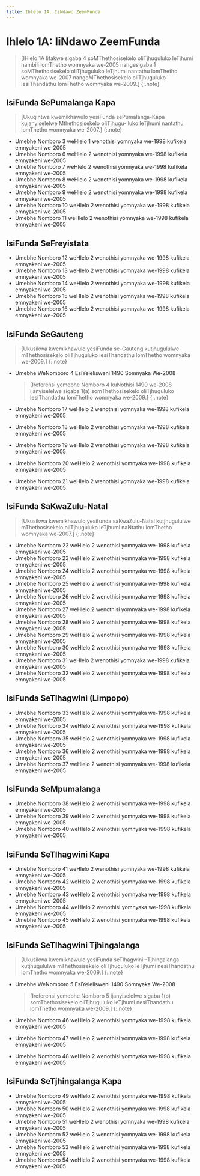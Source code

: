 ```yaml
---
title: Ihlelo 1A. IiNdawo ZeemFunda
---
```


# Ihlelo 1A: IiNdawo ZeemFunda

> [IHlelo 1A lifakwe sigaba 4 soMThethosisekelo oliTjhuguluko leTjhumi nambili lomThetho womnyaka we-2005 nangesigaba 1 soMThethosisekelo oliTjhuguluko leTjhumi nantathu lomThetho womnyaka we-2007  nangoMThethosisekelo oliTjhuguluko lesiThandathu lomThetho womnyaka we-2009.]
{:.note}

## IsiFunda SePumalanga Kapa


> [Ukuqintwa kwemikhawulo yesiFunda sePumalanga-Kapa kujanyiselelwe Mthethosisekelo oliTjhugu- luko leTjhumi nantathu lomThetho womnyaka we-2007.]
{:.note}

*	Umebhe Nomboro 3 weHlelo 1 wenothisi yomnyaka we-1998 kufikela emnyakeni we-2005 
*	Umebhe Nomboro 6 weHlelo 2 wenothisi yomnyaka we-1998 kufikela emnyakeni we-2005
*	Umebhe Nomboro 7 weHlelo 2  wenothisi yomnyaka we-1998 kufikela emnyakeni we-2005
*	Umebhe Nomboro 8  weHlelo 2 wenothisi yomnyaka we-1998 kufikela emnyakeni we-2005
*	Umebhe Nomboro 9 weHlelo 2 wenothisi yomnyaka we-1998 kufikela emnyakeni we-2005
*	Umebhe Nomboro 10 weHlelo 2 wenothisi yomnyaka we-1998  kufikela emnyakeni we-2005
*	Umebhe Nomboro 11 weHlelo 2 wenothisi yomnyaka we-1998 kufikela emnyakeni we-2005

## IsiFunda SeFreyistata

*	Umebhe Nomboro 12 weHlelo 2 wenothisi yomnyaka we-1998 kufikela emnyakeni we-2005
*	Umebhe Nomboro 13 weHlelo 2 wenothisi yomnyaka we-1998 kufikela emnyakeni we-2005
*	Umebhe Nomboro 14 weHlelo 2  wenothisi yomnyaka we-1998 kufikela emnyakeni we-2005
*	Umebhe Nomboro  15 weHlelo 2 wenothisi yomnyaka we-1998 kufikela emnyakeni we-2005
*	Umebhe Nomboro 16 weHlelo 2 wenothisi yomnyaka we-1998 kufikela emnyakeni we-2005

## IsiFunda SeGauteng

> [Ukusikwa kwemikhawulo yesiFunda se-Gauteng kutjhugululwe mThethosisekelo oliTjhuguluko lesiThandathu lomThetho womnyaka we-2009.]
{:.note}

*	Umebhe WeNomboro 4 EsiYelelisweni 1490 Somnyaka We-2008

	> [Ireferensi yemebhe Nomboro 4 kuNothisi 1490 we-2008 ijanyiselelwe sigaba 1(a) somThethosisekelo oliTjhuguluko lesiThandathu lomThetho womnyaka we-2009.]
	{:.note}

*	Umebhe Nomboro 17 weHlelo 2 wenothisi yomnyaka we-1998 kufikela emnyakeni we-2005
*	Umebhe Nomboro 18 weHlelo 2 wenothisi yomnyaka we-1998 kufikela emnyakeni we-2005
*	Umebhe Nomboro 19 weHlelo 2  wenothisi yomnyaka we-1998 kufikela emnyakeni we-2005
*	Umebhe Nomboro  20 weHlelo 2 wenothisi yomnyaka we-1998 kufikela emnyakeni we-2005
*	Umebhe Nomboro 21 weHlelo 2 wenothisi yomnyaka we-1998 kufikela emnyakeni we-2005

## IsiFunda SaKwaZulu-Natal

> [Ukusikwa kwemikhawulo yesifunda saKwaZulu-Natal kutjhugululwe mThethosisekelo oliTjhuguluko leTjhumi naNtathu lomThetho womnyaka we-2007.]
{:.note}

*	Umebhe Nomboro 22 weHlelo 2 wenothisi yomnyaka we-1998 kufikela emnyakeni we-2005
*	Umebhe Nomboro 23 weHlelo 2 wenothisi yomnyaka we-1998 kufikela emnyakeni we-2005
*	Umebhe Nomboro 24 weHlelo 2  wenothisi yomnyaka we-1998 kufikela emnyakeni we-2005
*	Umebhe Nomboro  25 weHlelo 2 wenothisi yomnyaka we-1998 kufikela emnyakeni we-2005
*	Umebhe Nomboro 26 weHlelo 2 wenothisi yomnyaka we-1998 kufikela emnyakeni we-2005
*	Umebhe Nomboro 27 weHlelo 2 wenothisi yomnyaka we-1998 kufikela emnyakeni we-2005
*	Umebhe Nomboro 28 weHlelo 2  wenothisi yomnyaka we-1998 kufikela emnyakeni we-2005
*	Umebhe Nomboro  29 weHlelo 2 wenothisi yomnyaka we-1998 kufikela emnyakeni we-2005
*	Umebhe Nomboro 30 weHlelo 2 wenothisi yomnyaka we-1998 kufikela emnyakeni we-2005
*	Umebhe Nomboro 31 weHlelo 2 wenothisi yomnyaka we-1998 kufikela emnyakeni we-2005
*	Umebhe Nomboro 32 weHlelo 2  wenothisi yomnyaka we-1998 kufikela emnyakeni we-2005

## IsiFunda SeTlhagwini (Limpopo)

*	Umebhe Nomboro 33 weHlelo 2 wenothisi yomnyaka we-1998 kufikela emnyakeni we-2005
*	Umebhe Nomboro 34 weHlelo 2 wenothisi yomnyaka we-1998 kufikela emnyakeni we-2005
*	Umebhe Nomboro 35 weHlelo 2  wenothisi yomnyaka we-1998 kufikela emnyakeni we-2005
*	Umebhe Nomboro  36 weHlelo 2 wenothisi yomnyaka we-1998 kufikela emnyakeni we-2005
*	Umebhe Nomboro 37 weHlelo 2 wenothisi yomnyaka we-1998 kufikela emnyakeni we-2005

## IsiFunda SeMpumalanga 

*	Umebhe Nomboro 38 weHlelo 2 wenothisi yomnyaka we-1998 kufikela emnyakeni we-2005
*	Umebhe Nomboro 39 weHlelo 2 wenothisi yomnyaka we-1998 kufikela emnyakeni we-2005
*	Umebhe Nomboro 40 weHlelo 2  wenothisi yomnyaka we-1998 kufikela emnyakeni we-2005

## IsiFunda SeTlhagwini Kapa

*	Umebhe Nomboro 41 weHlelo 2 wenothisi yomnyaka we-1998 kufikela emnyakeni we-2005
*	Umebhe Nomboro 42 weHlelo 2 wenothisi yomnyaka we-1998 kufikela emnyakeni we-2005
*	Umebhe Nomboro 43 weHlelo 2  wenothisi yomnyaka we-1998 kufikela emnyakeni we-2005
*	Umebhe Nomboro  44 weHlelo 2 wenothisi yomnyaka we-1998 kufikela emnyakeni we-2005
*	Umebhe Nomboro 45 weHlelo 2 wenothisi yomnyaka we-1998 kufikela emnyakeni we-2005

## IsiFunda SeTlhagwini Tjhingalanga

> [Ukusikwa kwemikhawulo yesiFunda seTlhagwini –Tjhingalanga kutjhugululwe mThethosisekelo oliTjhuguluko leTjhumi nesiThandathu lomThetho womnyaka we-2009.]
{:.note}

*	Umebhe WeNomboro 5 EsiYelelisweni 1490 Somnyaka We-2008

	> [Ireferensi yemebhe Nomboro 5 ijanyiselelwe sigaba 1(b)  somThethosisekelo oliTjhuguluko leTjhumi nesiThandathu lomThetho womnyaka we-2009.]
	{:.note}

*	Umebhe Nomboro 46 weHlelo 2 wenothisi yomnyaka we-1998 kufikela emnyakeni we-2005
*	Umebhe Nomboro 47 weHlelo 2 wenothisi yomnyaka we-1998 kufikela emnyakeni we-2005
*	Umebhe Nomboro 48 weHlelo 2  wenothisi yomnyaka we-1998 kufikela emnyakeni we-2005

## IsiFunda SeTjhingalanga Kapa

*	Umebhe Nomboro 49 weHlelo 2 wenothisi yomnyaka we-1998 kufikela emnyakeni we-2005
*	Umebhe Nomboro 50 weHlelo 2 wenothisi yomnyaka we-1998 kufikela emnyakeni we-2005
*	Umebhe Nomboro 51 weHlelo 2  wenothisi yomnyaka we-1998 kufikela emnyakeni we-2005
*	Umebhe Nomboro  52 weHlelo 2 wenothisi yomnyaka we-1998 kufikela emnyakeni we-2005
*	Umebhe Nomboro 53 weHlelo 2 wenothisi yomnyaka we-1998 kufikela emnyakeni we-2005
*	Umebhe Nomboro 54 weHlelo 2 wenothisi yomnyaka we-1998 kufikela emnyakeni we-2005